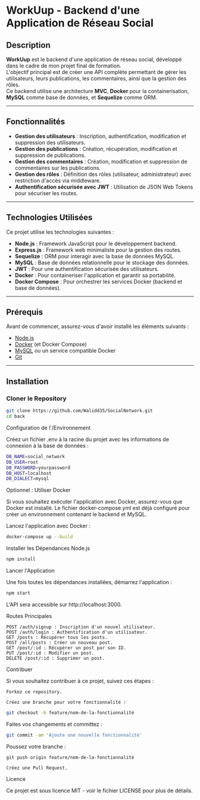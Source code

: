 # WorkUup - Backend d'une Application de Réseau Social

## Description

**WorkUup** est le backend d'une application de réseau social, développé dans le cadre de mon projet final de formation.  
L'objectif principal est de créer une API complète permettant de gérer les utilisateurs, leurs publications, les commentaires, ainsi que la gestion des rôles.  
Ce backend utilise une architecture **MVC**, **Docker** pour la containerisation, **MySQL** comme base de données, et **Sequelize** comme ORM.

---

## Fonctionnalités

- **Gestion des utilisateurs** : Inscription, authentification, modification et suppression des utilisateurs.
- **Gestion des publications** : Création, récupération, modification et suppression de publications.
- **Gestion des commentaires** : Création, modification et suppression de commentaires sur les publications.
- **Gestion des rôles** : Définition des rôles (utilisateur, administrateur) avec restriction d'accès via middleware.
- **Authentification sécurisée avec JWT** : Utilisation de JSON Web Tokens pour sécuriser les routes.

---

## Technologies Utilisées

Ce projet utilise les technologies suivantes :

- **Node.js** : Framework JavaScript pour le développement backend.
- **Express.js** : Framework web minimaliste pour la gestion des routes.
- **Sequelize** : ORM pour interagir avec la base de données MySQL.
- **MySQL** : Base de données relationnelle pour le stockage des données.
- **JWT** : Pour une authentification sécurisée des utilisateurs.
- **Docker** : Pour containeriser l'application et garantir sa portabilité.
- **Docker Compose** : Pour orchestrer les services Docker (backend et base de données).

---

## Prérequis

Avant de commencer, assurez-vous d'avoir installé les éléments suivants :

- [Node.js](https://nodejs.org/)
- [Docker](https://www.docker.com/) (et Docker Compose)
- [MySQL](https://www.mysql.com/) ou un service compatible Docker
- [Git](https://git-scm.com/)

---

## Installation

### Cloner le Repository

```bash
git clone https://github.com/Walidd35/SocialNetwork.git
cd back
```
Configuration de l'/Environnement

Créez un fichier .env à la racine du projet avec les informations de connexion à la base de données :
```bash
DB_NAME=social_network
DB_USER=root
DB_PASSWORD=yourpassword
DB_HOST=localhost
DB_DIALECT=mysql
```
Optionnel : Utiliser Docker

Si vous souhaitez exécuter l'application avec Docker, assurez-vous que Docker est installé.
Le fichier docker-compose.yml est déjà configuré pour créer un environnement contenant le backend et MySQL.

Lancez l'application avec Docker :
```bash
docker-compose up --build
```
Installer les Dépendances Node.js
```bash
npm install
```
Lancer l'Application

Une fois toutes les dépendances installées, démarrez l'application :
```bash
npm start
```
L'API sera accessible sur http://localhost:3000.



Routes Principales

    POST /auth/signup : Inscription d'un nouvel utilisateur.
    POST /auth/login : Authentification d'un utilisateur.
    GET /posts : Récupérer tous les posts.
    POST /all/posts : Créer un nouveau post.
    GET /post/:id : Récupérer un post par son ID.
    PUT /post/:id : Modifier un post.
    DELETE /post/:id : Supprimer un post.

Contribuer

Si vous souhaitez contribuer à ce projet, suivez ces étapes :
      
    Forkez ce repository.

    Créez une branche pour votre fonctionnalité :
```bash
git checkout -b feature/nom-de-la-fonctionnalité
```
Faites vos changements et committez :
```bash
git commit -am 'Ajoute une nouvelle fonctionnalité'
```
Poussez votre branche :

    git push origin feature/nom-de-la-fonctionnalité

    Créez une Pull Request.

Licence

Ce projet est sous licence MIT - voir le fichier LICENSE pour plus de détails.
